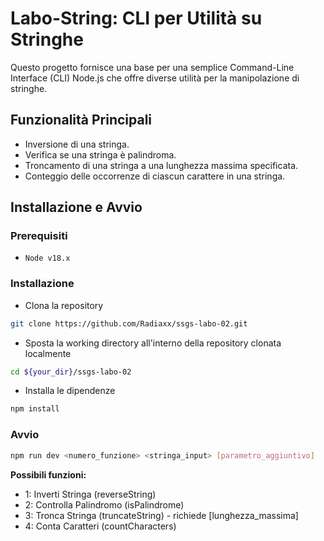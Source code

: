 # Labo-String: CLI per Utilità su Stringhe

Questo progetto fornisce una base per una semplice Command-Line Interface (CLI) Node.js che offre diverse utilità per la manipolazione di stringhe.

## Funzionalità Principali

* Inversione di una stringa.
* Verifica se una stringa è palindroma.
* Troncamento di una stringa a una lunghezza massima specificata.
* Conteggio delle occorrenze di ciascun carattere in una stringa.

## Installazione e Avvio

### Prerequisiti

- `Node v18.x`

### Installazione

- Clona la repository 
````bash
git clone https://github.com/Radiaxx/ssgs-labo-02.git
````
- Sposta la working directory all'interno della repository clonata localmente
````bash
cd ${your_dir}/ssgs-labo-02
````
- Installa le dipendenze
````bash
npm install
````

### Avvio

````bash
npm run dev <numero_funzione> <stringa_input> [parametro_aggiuntivo]
````
**Possibili funzioni:**
- 1: Inverti Stringa (reverseString)
- 2: Controlla Palindromo (isPalindrome)
-  3: Tronca Stringa (truncateString) - richiede [lunghezza_massima]
- 4: Conta Caratteri (countCharacters)